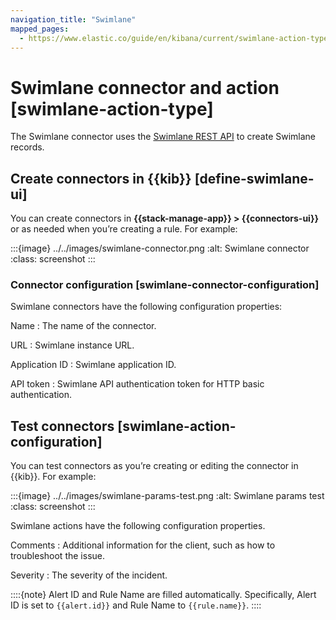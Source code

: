 ```yaml
---
navigation_title: "Swimlane"
mapped_pages:
  - https://www.elastic.co/guide/en/kibana/current/swimlane-action-type.html
---
```


# Swimlane connector and action [swimlane-action-type]


The Swimlane connector uses the [Swimlane REST API](https://swimlane.com/knowledge-center/docs/developer-guide/rest-api/) to create Swimlane records.


## Create connectors in {{kib}} [define-swimlane-ui]

You can create connectors in **{{stack-manage-app}} > {{connectors-ui}}** or as needed when you’re creating a rule. For example:

:::{image} ../../images/swimlane-connector.png
:alt: Swimlane connector
:class: screenshot
:::


### Connector configuration [swimlane-connector-configuration]

Swimlane connectors have the following configuration properties:

Name
:   The name of the connector.

URL
:   Swimlane instance URL.

Application ID
:   Swimlane application ID.

API token
:   Swimlane API authentication token for HTTP basic authentication.


## Test connectors [swimlane-action-configuration]

You can test connectors as you’re creating or editing the connector in {{kib}}. For example:

:::{image} ../../images/swimlane-params-test.png
:alt: Swimlane params test
:class: screenshot
:::

Swimlane actions have the following configuration properties.

Comments
:   Additional information for the client, such as how to troubleshoot the issue.

Severity
:   The severity of the incident.

::::{note}
Alert ID and Rule Name are filled automatically. Specifically, Alert ID is set to `{{alert.id}}` and Rule Name to `{{rule.name}}`.
::::


